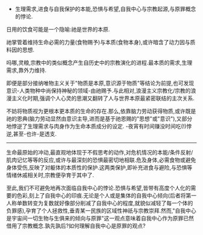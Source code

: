 - 生理需求,进食与自我保护的本能,恐惧与希望,自我中心与宗教起源,与原罪概念的悖论.

日用的饮食可能是一个隐喻:祂是世界的本原.

祂掌管着维持生命必需的力量(食物赐予)与本质(食物本身),或许暗含了动力因与质料因的思想.

吗哪,灵粮,宗教中的类似概念产生自历史中的宗教演化的进程.最本质的需求,生理需求,靠外力维持.

即便是部分接纳唯物主义关于"物质是本原,意识源于物质"等结论为前提,也可发现意识-人类物种中尚保持神秘的领域-由祂赐予.与此相对,浪漫主义宗教化/宗教的浪漫主义化时期,强调个人心灵的思潮又翻转了人与世界本原最紧密联结的主次关系.

不妨将物质视为更根本更本质的生命的存在.那么,依靠脑力劳动获得物质,或许既是祂的恩典(脑力劳动显然由意识主导,进而是基于祂恩赐的"思想"或"意识"),又部分地悖逆了生理需求与肉身作为生命本质成分的设定. -夜宵有时间赚没时间吃(!)悖逆,甚至-也许-是透支.


---

生命最原始的冲动,最直观地体现于不假思考的动作,对危机情况的本能/条件反射/肌肉记忆等等的反应,或许与最深刻的恐惧最密切地相联.危及身体,必需食物或避免身体受伤,反映了对躯体的本质性的保护.这两类保护,即补充进食与避险,与恐惧等情绪休戚相关时,宗教便孕育于其中了.

至此,我们不可避免地再次面临自我中心的悖论.恐惧与希望,皆带有高度个人化的需要的色彩,刻上了自我中心的印痕.无论是个人或是集体的自我中心倾向(后者将第一人称单数转变为复数就好像部分削减了自我中心的程度,就貌似减轻了每一个体的负罪感),孕育了个人拯救性,垂青某一民族的区域性神祇与宗教崇拜.然而,"自我中心是宇宙间一切生物与生俱来的倾向与原罪"这一观点意味着自我中心作为原罪已然借用了宗教概念.孰先孰后?如何理解自我中心是原罪的观点?
